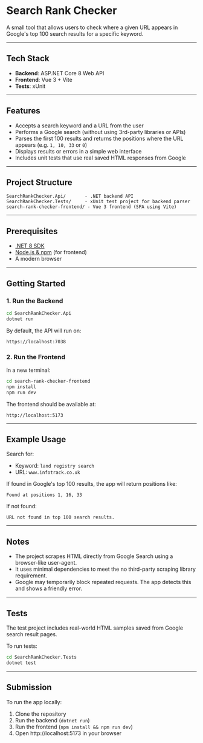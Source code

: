 # Search Rank Checker

A small tool that allows users to check where a given URL appears in Google's top 100 search results for a specific keyword.

---

## Tech Stack

- **Backend**: ASP.NET Core 8 Web API
- **Frontend**: Vue 3 + Vite
- **Tests**: xUnit

---

## Features

- Accepts a search keyword and a URL from the user
- Performs a Google search (without using 3rd-party libraries or APIs)
- Parses the first 100 results and returns the positions where the URL appears (e.g. `1, 10, 33` or `0`)
- Displays results or errors in a simple web interface
- Includes unit tests that use real saved HTML responses from Google

---

## Project Structure

```
SearchRankChecker.Api/       - .NET backend API
SearchRankChecker.Tests/     - xUnit test project for backend parser
search-rank-checker-frontend/ - Vue 3 frontend (SPA using Vite)
```

---

## Prerequisites

- [.NET 8 SDK](https://dotnet.microsoft.com/en-us/download/dotnet/8.0)
- [Node.js & npm](https://nodejs.org/) (for frontend)
- A modern browser

---

## Getting Started

### 1. Run the Backend

```bash
cd SearchRankChecker.Api
dotnet run
```

By default, the API will run on:

```
https://localhost:7038
```

### 2. Run the Frontend

In a new terminal:

```bash
cd search-rank-checker-frontend
npm install
npm run dev
```

The frontend should be available at:

```
http://localhost:5173
```

---

## Example Usage

Search for:

- Keyword: `land registry search`  
- URL: `www.infotrack.co.uk`

If found in Google's top 100 results, the app will return positions like:

```
Found at positions 1, 16, 33
```

If not found:

```
URL not found in top 100 search results.
```

---

## Notes

- The project scrapes HTML directly from Google Search using a browser-like user-agent.
- It uses minimal dependencies to meet the no third-party scraping library requirement.
- Google may temporarily block repeated requests. The app detects this and shows a friendly error.

---

## Tests

The test project includes real-world HTML samples saved from Google search result pages.

To run tests:

```bash
cd SearchRankChecker.Tests
dotnet test
```

---

## Submission

To run the app locally:

1. Clone the repository
2. Run the backend (`dotnet run`)
3. Run the frontend (`npm install && npm run dev`)
4. Open http://localhost:5173 in your browser